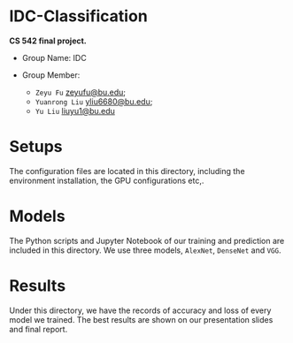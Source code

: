 # IDC-Classification
**CS 542 final project.**   
   
* Group Name: IDC   
   
* Group Member:  
  + ```Zeyu Fu``` zeyufu@bu.edu; 
  + ```Yuanrong Liu``` yliu6680@bu.edu; 
  + ```Yu Liu``` liuyu1@bu.edu

# Setups
The configuration files are located in this directory, including the environment installation, the GPU configurations etc,.

# Models
The Python scripts and Jupyter Notebook of our training and prediction are included in this directory. We use three models, ```AlexNet```, ```DenseNet``` and ```VGG```.

# Results
Under this directory, we have the records of accuracy and loss of every model we trained. The best results are shown on our presentation slides and final report.
